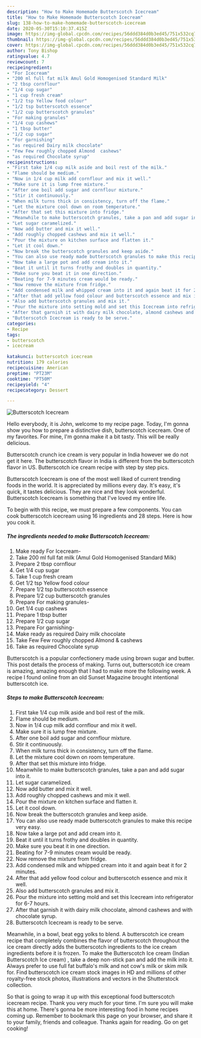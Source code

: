 ```yaml
---
description: "How to Make Homemade Butterscotch Icecream"
title: "How to Make Homemade Butterscotch Icecream"
slug: 138-how-to-make-homemade-butterscotch-icecream
date: 2020-05-30T15:10:37.415Z
image: https://img-global.cpcdn.com/recipes/56ddd384d0b3ed45/751x532cq70/butterscotch-icecream-recipe-main-photo.jpg
thumbnail: https://img-global.cpcdn.com/recipes/56ddd384d0b3ed45/751x532cq70/butterscotch-icecream-recipe-main-photo.jpg
cover: https://img-global.cpcdn.com/recipes/56ddd384d0b3ed45/751x532cq70/butterscotch-icecream-recipe-main-photo.jpg
author: Tony Bishop
ratingvalue: 4.7
reviewcount: 7
recipeingredient:
- "For Icecream"
- "200 ml full fat milk Amul Gold Homogenised Standard Milk"
- "2 tbsp cornflour"
- "1/4 cup sugar"
- "1 cup fresh cream"
- "1/2 tsp Yellow food colour"
- "1/2 tsp butterscotch essence"
- "1/2 cup butterscotch granules"
- "For making granules"
- "1/4 cup cashews"
- "1 tbsp butter"
- "1/2 cup sugar"
- "For garnishing"
- "as required Dairy milk chocolate"
- "Few Few roughly chopped Almond  cashews"
- "as required Chocolate syrup"
recipeinstructions:
- "First take 1/4 cup milk aside and boil rest of the milk."
- "Flame should be medium."
- "Now in 1/4 cup milk add cornflour and mix it well."
- "Make sure it is lump free mixture."
- "After one boil add sugar and cornflour mixture."
- "Stir it continuously."
- "When milk turns thick in consistency, turn off the flame."
- "Let the mixture cool down on room temperature."
- "After that set this mixture into fridge."
- "Meanwhile to make butterscotch granules, take a pan and add sugar into it."
- "Let sugar caramelized."
- "Now add butter and mix it well."
- "Add roughly chopped cashews and mix it well."
- "Pour the mixture on kitchen surface and flatten it."
- "Let it cool down."
- "Now break the butterscotch granules and keep aside."
- "You can also use ready made butterscotch granules to make this recipe very easy."
- "Now take a large pot and add cream into it."
- "Beat it until it turns frothy and doubles in quantity."
- "Make sure you beat it in one direction."
- "Beating for 7-9 minutes cream would be ready."
- "Now remove the mixture from fridge."
- "Add condensed milk and whipped cream into it and again beat it for 2 minutes."
- "After that add yellow food colour and butterscotch essence and mix it well."
- "Also add butterscotch granules and mix it."
- "Pour the mixture into setting mold and set this Icecream into refrigerator for 6-7 hours."
- "After that garnish it with dairy milk chocolate, almond cashews and with chocolate syrup."
- "Butterscotch Icecream is ready to be serve."
categories:
- Recipe
tags:
- butterscotch
- icecream

katakunci: butterscotch icecream 
nutrition: 179 calories
recipecuisine: American
preptime: "PT23M"
cooktime: "PT50M"
recipeyield: "4"
recipecategory: Dessert

---
```



![Butterscotch Icecream](https://img-global.cpcdn.com/recipes/56ddd384d0b3ed45/751x532cq70/butterscotch-icecream-recipe-main-photo.jpg)

Hello everybody, it is John, welcome to my recipe page. Today, I'm gonna show you how to prepare a distinctive dish, butterscotch icecream. One of my favorites. For mine, I'm gonna make it a bit tasty. This will be really delicious.

Butterscotch crunch ice cream is very popular in India however we do not get it here. The butterscotch flavor in India is different from the butterscotch flavor in US. Butterscotch ice cream recipe with step by step pics.

Butterscotch Icecream is one of the most well liked of current trending foods in the world. It is appreciated by millions every day. It's easy, it's quick, it tastes delicious. They are nice and they look wonderful. Butterscotch Icecream is something that I've loved my entire life.


To begin with this recipe, we must prepare a few components. You can cook butterscotch icecream using 16 ingredients and 28 steps. Here is how you cook it.

<!--inarticleads1-->

##### The ingredients needed to make Butterscotch Icecream:

1. Make ready For Icecream-
1. Take 200 ml full fat milk (Amul Gold Homogenised Standard Milk)
1. Prepare 2 tbsp cornflour
1. Get 1/4 cup sugar
1. Take 1 cup fresh cream
1. Get 1/2 tsp Yellow food colour
1. Prepare 1/2 tsp butterscotch essence
1. Prepare 1/2 cup butterscotch granules
1. Prepare For making granules-
1. Get 1/4 cup cashews
1. Prepare 1 tbsp butter
1. Prepare 1/2 cup sugar
1. Prepare For garnishing-
1. Make ready as required Dairy milk chocolate
1. Take Few Few roughly chopped Almond &amp; cashews
1. Take as required Chocolate syrup


Butterscotch is a popular confectionery made using brown sugar and butter. This post details the process of making. Turns out, butterscotch ice cream is amazing, amazing enough that I had to make more the following week. A recipe I found online from an old Sunset Magazine brought intentional butterscotch ice. 

<!--inarticleads2-->

##### Steps to make Butterscotch Icecream:

1. First take 1/4 cup milk aside and boil rest of the milk.
1. Flame should be medium.
1. Now in 1/4 cup milk add cornflour and mix it well.
1. Make sure it is lump free mixture.
1. After one boil add sugar and cornflour mixture.
1. Stir it continuously.
1. When milk turns thick in consistency, turn off the flame.
1. Let the mixture cool down on room temperature.
1. After that set this mixture into fridge.
1. Meanwhile to make butterscotch granules, take a pan and add sugar into it.
1. Let sugar caramelized.
1. Now add butter and mix it well.
1. Add roughly chopped cashews and mix it well.
1. Pour the mixture on kitchen surface and flatten it.
1. Let it cool down.
1. Now break the butterscotch granules and keep aside.
1. You can also use ready made butterscotch granules to make this recipe very easy.
1. Now take a large pot and add cream into it.
1. Beat it until it turns frothy and doubles in quantity.
1. Make sure you beat it in one direction.
1. Beating for 7-9 minutes cream would be ready.
1. Now remove the mixture from fridge.
1. Add condensed milk and whipped cream into it and again beat it for 2 minutes.
1. After that add yellow food colour and butterscotch essence and mix it well.
1. Also add butterscotch granules and mix it.
1. Pour the mixture into setting mold and set this Icecream into refrigerator for 6-7 hours.
1. After that garnish it with dairy milk chocolate, almond cashews and with chocolate syrup.
1. Butterscotch Icecream is ready to be serve.


Meanwhile, in a bowl, beat egg yolks to blend. A butterscotch ice cream recipe that completely combines the flavor of butterscotch throughout the ice cream directly adds the butterscotch ingredients to the ice cream ingredients before it is frozen. To make the Butterscotch Ice cream (Indian Butterscotch Ice cream) , take a deep non-stick pan and add the milk into it. Always prefer to use full fat buffalo&#39;s milk and not cow&#39;s milk or skim milk for. Find butterscotch ice cream stock images in HD and millions of other royalty-free stock photos, illustrations and vectors in the Shutterstock collection. 

So that is going to wrap it up with this exceptional food butterscotch icecream recipe. Thank you very much for your time. I'm sure you will make this at home. There's gonna be more interesting food in home recipes coming up. Remember to bookmark this page on your browser, and share it to your family, friends and colleague. Thanks again for reading. Go on get cooking!
